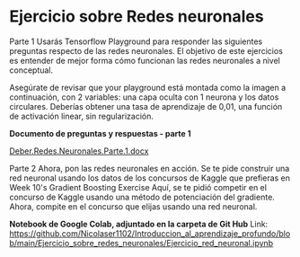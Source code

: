 # Ejercicio sobre Redes neuronales
Parte 1
Usarás  Tensorflow Playground para responder las siguientes preguntas respecto de las redes neuronales. El objetivo de este ejercicios es entender de mejor forma cómo funcionan las redes neuronales a nivel conceptual.

Asegúrate de revisar que your playground  está montada como la imagen a continuación, con 2 variables: una capa oculta con 1 neurona y los datos circulares. Deberías obtener una tasa de aprendizaje de 0,01, una función de activación linear, sin regularización.

**Documento de preguntas y respuestas - parte 1**


[Deber.Redes.Neuronales.Parte.1.docx](https://github.com/Nicolaser1102/Introduccion_al_aprendizaje_profundo/files/8311869/Deber.Redes.Neuronales.Parte.1.docx)

Parte 2
Ahora, pon las redes neuronales en acción. Se te pide construir una red neuronal usando los datos de los concursos de Kaggle que prefieras en Week 10's Gradient Boosting Exercise Aquí, se te pidió competir en el concurso de Kaggle usando una método de potenciación del gradiente. Ahora, compite en el concurso que elijas usando una red neuronal.

**Notebook de Google Colab, adjuntado en la carpeta de Git Hub** 
Link: https://github.com/Nicolaser1102/Introduccion_al_aprendizaje_profundo/blob/main/Ejercicio_sobre_redes_neuronales/Ejercicio_red_neuronal.ipynb


